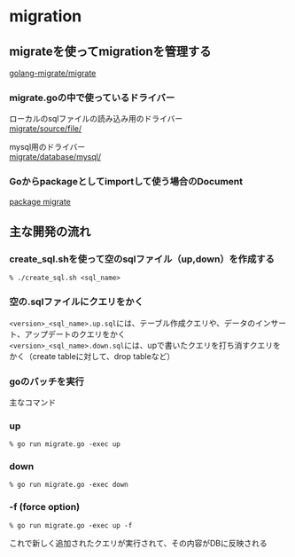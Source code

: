 # migration

## migrateを使ってmigrationを管理する
[golang-migrate/migrate](https://github.com/golang-migrate/migrate)

### migrate.goの中で使っているドライバー
ローカルのsqlファイルの読み込み用のドライバー  
[migrate/source/file/](https://github.com/golang-migrate/migrate/tree/master/source/file)

mysql用のドライバー  
[migrate/database/mysql/](https://github.com/golang-migrate/migrate/tree/master/database/mysql)

### Goからpackageとしてimportして使う場合のDocument
[package migrate](https://godoc.org/github.com/golang-migrate/migrate)

## 主な開発の流れ
### create_sql.shを使って空のsqlファイル（up,down）を作成する
```
% ./create_sql.sh <sql_name>
```
### 空の.sqlファイルにクエリをかく
`<version>_<sql_name>.up.sql`には、テーブル作成クエリや、データのインサート、アップデートのクエリをかく  
`<version>_<sql_name>.down.sql`には、upで書いたクエリを打ち消すクエリをかく（create tableに対して、drop tableなど）

### goのバッチを実行
主なコマンド
### up
```
% go run migrate.go -exec up
```

### down
```
% go run migrate.go -exec down
```

### -f (force option)
```
% go run migrate.go -exec up -f
```

これで新しく追加されたクエリが実行されて、その内容がDBに反映される

